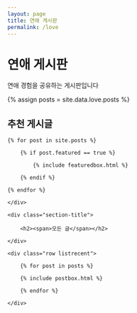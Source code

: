```yaml
---
layout: page
title: 연애 게시판
permalink: /love
---
```


<div class="mainheading">
    <h1 class="sitetitle">연애 게시판</h1>
    <p class="lead">
        연애 경험을 공유하는 게시판입니다
    </p>
</div>

{% assign posts = site.data.love.posts %}

<!-- Featured
================================================== -->
<section class="featured-posts">
    <div class="section-title">
        <h2><span>추천 게시글</span></h2>
    </div>
    <div class="row">

    {% for post in site.posts %}

        {% if post.featured == true %}

            {% include featuredbox.html %}

        {% endif %}

    {% endfor %}

    </div>
</section>
<!-- Posts Index
================================================== -->
<section class="recent-posts">

    <div class="section-title">

        <h2><span>모든 글</span></h2>

    </div>

    <div class="row listrecent">

        {% for post in posts %}

        {% include postbox.html %}

        {% endfor %}

    </div>

</section>
